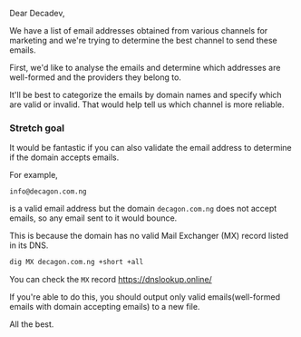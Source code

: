 Dear Decadev,

We have a list of email addresses obtained from various channels for marketing and we're trying to determine the best channel to send these emails.

First, we'd like to analyse the emails and determine which addresses are well-formed and the providers they belong to.

It'll be best to categorize the emails by domain names and specify which are valid or invalid. That would help tell us which channel is more reliable.

### Stretch goal

It would be fantastic if you can also validate the email address to determine if the domain accepts emails.

For example,

```
info@decagon.com.ng
```

is a valid email address but the domain `decagon.com.ng` does not accept emails, so any email sent to it would bounce.

This is because the domain has no valid Mail Exchanger (MX) record listed in its DNS.

```bash
dig MX decagon.com.ng +short +all
```

You can check the `MX` record https://dnslookup.online/

If you're able to do this, you should output only valid emails(well-formed emails with domain accepting emails) to a new file.

All the best.
